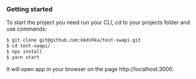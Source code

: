 ### Getting started

To start the project you need run your CLI, _cd_ to your projects folder and use commands:

```sh
$ git clone git@github.com:kkdshka/test-swapi.git
$ cd test-swapi/
$ npx install
$ yarn start
```

It will open app in your browser on the page http://localhost:3000.